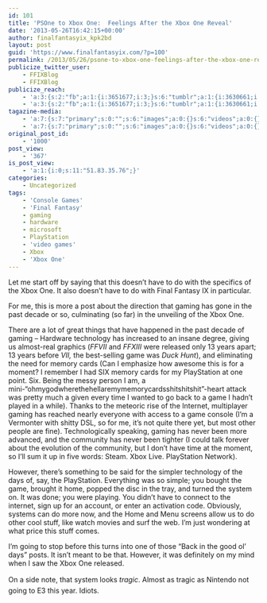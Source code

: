 ```yaml
---
id: 101
title: 'PSOne to Xbox One:  Feelings After the Xbox One Reveal'
date: '2013-05-26T16:42:15+00:00'
author: finalfantasyix_kpk2bd
layout: post
guid: 'https://www.finalfantasyix.com/?p=100'
permalink: /2013/05/26/psone-to-xbox-one-feelings-after-the-xbox-one-reveal-2/
publicize_twitter_user:
    - FFIXBlog
    - FFIXBlog
publicize_reach:
    - 'a:3:{s:2:"fb";a:1:{i:3651677;i:3;}s:6:"tumblr";a:1:{i:3630661;i:37;}s:2:"wp";a:1:{i:0;i:10;}}'
    - 'a:3:{s:2:"fb";a:1:{i:3651677;i:3;}s:6:"tumblr";a:1:{i:3630661;i:37;}s:2:"wp";a:1:{i:0;i:10;}}'
tagazine-media:
    - 'a:7:{s:7:"primary";s:0:"";s:6:"images";a:0:{}s:6:"videos";a:0:{}s:11:"image_count";i:0;s:6:"author";s:8:"47012034";s:7:"blog_id";s:8:"48119600";s:9:"mod_stamp";s:19:"2013-05-26 16:44:53";}'
    - 'a:7:{s:7:"primary";s:0:"";s:6:"images";a:0:{}s:6:"videos";a:0:{}s:11:"image_count";i:0;s:6:"author";s:8:"47012034";s:7:"blog_id";s:8:"48119600";s:9:"mod_stamp";s:19:"2013-05-26 16:44:53";}'
original_post_id:
    - '1000'
post_view:
    - '367'
is_post_view:
    - 'a:1:{i:0;s:11:"51.83.35.76";}'
categories:
    - Uncategorized
tags:
    - 'Console Games'
    - 'Final Fantasy'
    - gaming
    - hardware
    - microsoft
    - PlayStation
    - 'video games'
    - Xbox
    - 'Xbox One'
---
```


Let me start off by saying that this doesn’t have to do with the specifics of the Xbox One. It also doesn’t have to do with Final Fantasy IX in particular.

For me, this is more a post about the direction that gaming has gone in the past decade or so, culminating (so far) in the unveiling of the Xbox One.

There are a lot of great things that have happened in the past decade of gaming – Hardware technology has increased to an insane degree, giving us almost-real graphics (*FFVII* and *FFXIII* were released only 13 years apart; 13 years before *VII,* the best-selling game was *Duck Hunt*), and eliminating the need for memory cards (Can I emphasize how awesome this is for a moment? I remember I had SIX memory cards for my PlayStation at one point. Six. Being the messy person I am, a mini-“ohmygodwherethehellaremymemorycardsshitshitshit”-heart attack was pretty much a given every time I wanted to go back to a game I hadn’t played in a while). Thanks to the meteoric rise of the Internet, multiplayer gaming has reached nearly everyone with access to a game console (I’m a Vermonter with shitty DSL, so for me, it’s not quite there yet, but most other people are fine). Technologically speaking, gaming has never been more advanced, and the community has never been tighter (I could talk forever about the evolution of the community, but I don’t have time at the moment, so I’ll sum it up in five words: Steam. Xbox Live. PlayStation Network).

However, there’s something to be said for the simpler technology of the days of, say, the PlayStation. Everything was so simple; you bought the game, brought it home, popped the disc in the tray, and turned the system on. It was done; you were playing. You didn’t have to connect to the internet, sign up for an account, or enter an activation code. Obviously, systems can do more now, and the Home and Menu screens allow us to do other cool stuff, like watch movies and surf the web. I’m just wondering at what price this stuff comes.

I’m going to stop before this turns into one of those “Back in the good ol’ days” posts. It isn’t meant to be that. However, it was definitely on my mind when I saw the Xbox One released.

<span style="font-style:inherit;line-height:1.625;">On a side note, that system looks </span>*tragic*<span style="font-style:inherit;line-height:1.625;">. Almost as tragic as Nintendo not going to E3 this year. Idiots. </span>